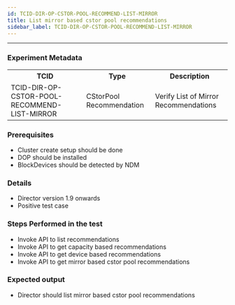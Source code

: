 ```yaml
---
id: TCID-DIR-OP-CSTOR-POOL-RECOMMEND-LIST-MIRROR
title: List mirror based cstor pool recommendations
sidebar_label: TCID-DIR-OP-CSTOR-POOL-RECOMMEND-LIST-MIRROR
---
```

------

### Experiment Metadata

<table>
  <tr>
    <th> TCID </th>
    <th> Type </th>
    <th> Description </th>
  </tr>
  <tr>
    <td> TCID-DIR-OP-CSTOR-POOL-RECOMMEND-LIST-MIRROR </td>
    <td> CStorPool Recommendation </td>
    <td> Verify List of Mirror Recommendations </td>
  </tr>
</table>

### Prerequisites
- Cluster create setup should be done
- DOP should be installed
- BlockDevices should be detected by NDM

### Details
- Director version 1.9 onwards
- Positive test case

### Steps Performed in the test

- Invoke API to list recommendations
- Invoke API to get capacity based recommendations
- Invoke API to get device based recommendations
- Invoke API to get mirror based cstor pool recommendations

### Expected output

- Director should list mirror based cstor pool recommendations
